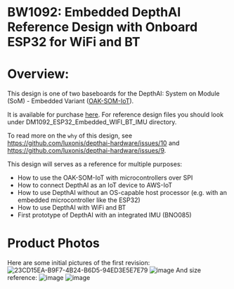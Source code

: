 # BW1092: Embedded DepthAI Reference Design with Onboard ESP32 for WiFi and BT


# Overview:

This design is one of two baseboards for the DepthAI: System on Module (SoM) - Embedded Variant ([OAK-SOM-IoT](https://shop.luxonis.com/collections/all/products/bw1099emb)).

It is available for purchase [here](https://shop.luxonis.com/collections/all/products/bw1092). For reference design files you should look under DM1092_ESP32_Embedded_WIFI_BT_IMU directory.

To read more on the `why` of this design, see https://github.com/luxonis/depthai-hardware/issues/10 and https://github.com/luxonis/depthai-hardware/issues/9.

This design will serves as a reference for multiple purposes:
 - How to use the OAK-SOM-IoT with microcontrollers over SPI
 - How to connect DepthAI as an IoT device to AWS-IoT
 - How to use DepthAI without an OS-capable host processor (e.g. with an embedded microcontroller like the ESP32)
 - How to use DepthAI with WiFi and BT
 - First prototype of DepthAI with an integrated IMU (BNO085)

# Product Photos

Here are some initial pictures of the first revision:
 ![23CD15EA-B9F7-4B24-B6D5-94ED3E5E7E79](https://user-images.githubusercontent.com/32992551/92783975-78aae900-f363-11ea-8127-750f22df58bd.jpeg)
 ![image](https://user-images.githubusercontent.com/32992551/93823657-70826180-fc1f-11ea-815c-53c6488243e8.png)
And size reference:
![image](https://user-images.githubusercontent.com/32992551/93823684-7b3cf680-fc1f-11ea-8ef4-aef809bec1cf.png)
![image](https://user-images.githubusercontent.com/32992551/93823746-8db73000-fc1f-11ea-9b6b-a873a1dc65c8.png)

